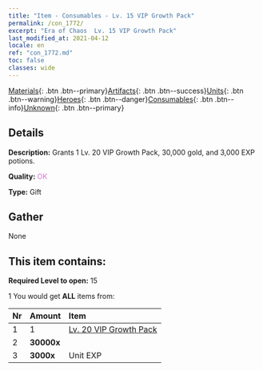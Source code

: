 ```yaml
---
title: "Item - Consumables - Lv. 15 VIP Growth Pack"
permalink: /con_1772/
excerpt: "Era of Chaos  Lv. 15 VIP Growth Pack"
last_modified_at: 2021-04-12
locale: en
ref: "con_1772.md"
toc: false
classes: wide
---
```

 [Materials](/){: .btn .btn--primary}[Artifacts](/Artifacts/){: .btn .btn--success}[Units](/Units/){: .btn .btn--warning}[Heroes](/Heroes/){: .btn .btn--danger}[Consumables](/Consumables/){: .btn .btn--info}[Unknown](/Unknown/){: .btn .btn--primary}

## Details
 **Description:** Grants 1 Lv. 20 VIP Growth Pack, 30,000 gold, and 3,000 EXP potions.

 **Quality:** <span style="color: #DA70D6">OK</span>

 **Type:** Gift

## Gather

  None

## This item contains:

 **Required Level to open:** 15

 1 You would get **ALL** items  from:

  | Nr | Amount |     Item    |
  |:---|:-------|:------------|
  | 1 | 1 | [Lv. 20 VIP Growth Pack](/Items/con_1773/) | 
  | 2 |  **30000x** | <i class="fas fa-coins"/> |  | 
  | 3 |  **3000x** | Unit EXP |  | 
